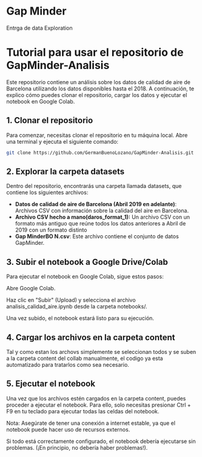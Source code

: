 
# Gap Minder 

Entrga de data Exploration

# Tutorial para usar el repositorio de GapMinder-Analisis

Este repositorio contiene un análisis sobre los datos de calidad de aire de Barcelona utilizando los datos disponibles hasta el 2018. A continuación, te explico cómo puedes clonar el repositorio, cargar los datos y ejecutar el notebook en Google Colab.

## 1. Clonar el repositorio

Para comenzar, necesitas clonar el repositorio en tu máquina local. Abre una terminal y ejecuta el siguiente comando:

```bash
git clone https://github.com/GermanBuenoLozano/GapMinder-Analisis.git
```
## 2. Explorar la carpeta datasets
Dentro del repositorio, encontrarás una carpeta llamada datasets, que contiene los siguientes archivos:

* **Datos de calidad de aire de Barcelona (Abril 2019 en adelante)**: Archivos CSV con información sobre la calidad del aire en Barcelona.
* **Archivo CSV hecho a mano(daros_format_1):** Un archivo CSV con un formato más antiguo que reúne todos los datos anteriores a Abril de 2019 con un formato distinto  
* **Gap MinderBO N.csv**: Este archivo contiene el conjunto de datos GapMinder.

## 3. Subir el notebook a Google Drive/Colab
Para ejecutar el notebook en Google Colab, sigue estos pasos:

Abre Google Colab.

Haz clic en "Subir" (Upload) y selecciona el archivo analisis_calidad_aire.ipynb desde la carpeta notebooks/.

Una vez subido, el notebook estará listo para su ejecución.

## 4. Cargar los archivos en la carpeta content

Tal y como estan los archovs simplemente se seleccionan todos y se suben a la carpeta content del collab manualmente, el codigo ya esta automatizado para tratarlos como sea necesario.

## 5. Ejecutar el notebook
Una vez que los archivos estén cargados en la carpeta content, puedes proceder a ejecutar el notebook. Para ello, solo necesitas presionar Ctrl + F9 en tu teclado para ejecutar todas las celdas del notebook.

Nota: Asegúrate de tener una conexión a internet estable, ya que el notebook puede hacer uso de recursos externos.

Si todo está correctamente configurado, el notebook debería ejecutarse sin problemas. (¡En principio, no debería haber problemas!).
